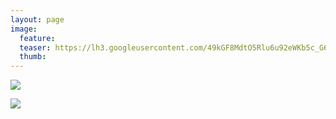 ```yaml
---
layout: page
image:
  feature:
  teaser: https://lh3.googleusercontent.com/49kGF8MdtO5Rlu6u92eWKb5c_G6FcJ0F2yg9it8wVi4=w245
  thumb:
---
```


![](https://lh3.googleusercontent.com/4iSuVT3wr2yF0aB7IbvL1gjNtVk07ftnCDTev2tk98g=w800)

![](https://lh3.googleusercontent.com/5ewC50enrSfgFmScg53kUuOd7U2cMPXhozlpIlHGqC0=w800)
